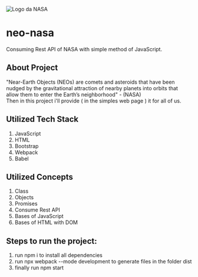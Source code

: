 ![Logo da NASA](https://www.nasa.gov/sites/all/themes/custom/nasatwo/images/nasa-logo.svg)
# neo-nasa
Consuming Rest API of NASA with simple method of JavaScript. 
## About Project
 "Near-Earth Objects (NEOs) are comets and asteroids that have been nudged by the gravitational attraction of nearby planets into orbits that allow them to enter the Earth’s neighborhood" - (NASA)   
 Then in this project i'll provide ( in the simples web page ) it for all of us.  

## Utilized Tech Stack
1. JavaScript
2. HTML
3. Bootstrap
4. Webpack
5. Babel

## Utilized Concepts  
1. Class 
2. Objects
3. Promises
4. Consume Rest API
5. Bases of JavaScript
6. Bases of HTML with DOM

## Steps to run the project:
1. run npm i to install all dependencies  
2. run npx webpack --mode development to generate files in the folder dist  
3. finally run npm start  
